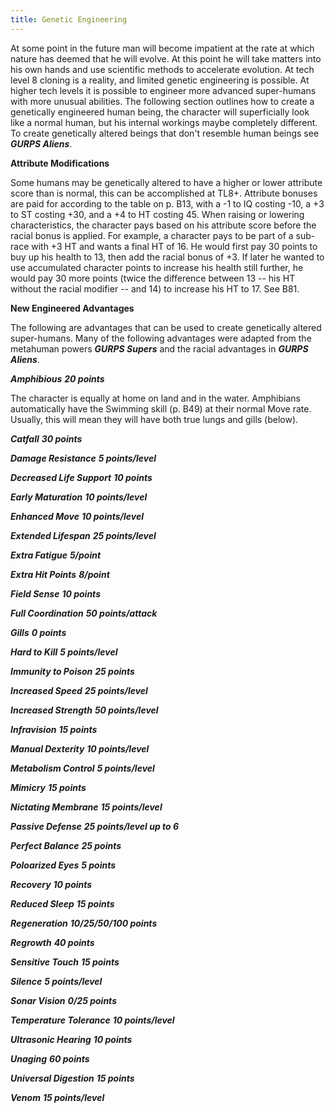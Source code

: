 ```yaml
---
title: Genetic Engineering
---
```

At some point in the future man will become impatient at the rate at which nature has deemed that he will evolve. At this point he will take matters into his own hands and use scientific methods to accelerate evolution. At tech level 8 cloning is a reality, and limited genetic engineering is possible. At higher tech levels it is possible to engineer more advanced super-humans with more unusual abilities. The following section outlines how to create a genetically engineered human being, the character will superficially look like a normal human, but his internal workings maybe completely different. To create genetically altered beings that don't resemble human beings see **_GURPS Aliens_**.

**Attribute Modifications**

Some humans may be genetically altered to have a higher or lower attribute score than is normal, this can be accomplished at TL8+. Attribute bonuses are paid for according to the table on p. B13, with a -1 to IQ costing -10, a +3 to ST costing +30, and a +4 to HT costing 45. When raising or lowering characteristics, the character pays based on his attribute score before the racial bonus is applied. For example, a character pays to be part of a sub-race with +3 HT and wants a final HT of 16. He would first pay 30 points to buy up his health to 13, then add the racial bonus of +3. If later he wanted to use accumulated character points to increase his health still further, he would pay 30 more points (twice the difference between 13 -- his HT without the racial modifier -- and 14) to increase his HT to 17. See B81.

**New Engineered Advantages**

The following are advantages that can be used to create genetically altered super-humans. Many of the following advantages were adapted from the metahuman powers **_GURPS Supers_** and the racial advantages in **_GURPS Aliens_**.

**_Amphibious_** **_20 points_**

The character is equally at home on land and in the water. Amphibians automatically have the Swimming skill (p. B49) at their normal Move rate. Usually, this will mean they will have both true lungs and gills (below).

**_Catfall_** **_30 points_**

**_Damage Resistance_** **_5 points/level_**

**_Decreased Life Support_** **_10 points_**

**_Early Maturation_** **_10 points/level_**

**_Enhanced Move_** **_10 points/level_**

**_Extended Lifespan_** **_25 points/level_**

**_Extra Fatigue_** **_5/point_**

**_Extra Hit Points_** **_8/point_**

**_Field Sense_** **_10 points_**

**_Full Coordination_** **_50 points/attack_**

**_Gills_** **_0 points_**

**_Hard to Kill_** **_5 points/level_**

**_Immunity to Poison_** **_25 points_**

**_Increased Speed_** **_25 points/level_**

**_Increased Strength_** **_50 points/level_**

**_Infravision_** **_15 points_**

**_Manual Dexterity_** **_10 points/level_**

**_Metabolism Control_** **_5 points/level_**

**_Mimicry_** **_15 points_**

**_Nictating Membrane_** **_15 points/level_**

**_Passive Defense_** **_25 points/level up to 6_**

**_Perfect Balance_** **_25 points_**

**_Poloarized Eyes_** **_5 points_**

**_Recovery_** **_10 points_**

**_Reduced Sleep_** **_15 points_**

**_Regeneration_** **_10/25/50/100 points_**

**_Regrowth_** **_40 points_**

**_Sensitive Touch_** **_15 points_**

**_Silence_** **_5 points/level_**

**_Sonar Vision_** **_0/25 points_**

**_Temperature Tolerance_** **_10 points/level_**

**_Ultrasonic Hearing_** **_10 points_**

**_Unaging_** **_60 points_**

**_Universal Digestion_** **_15 points_**

**_Venom_** **_15 points/level_**

